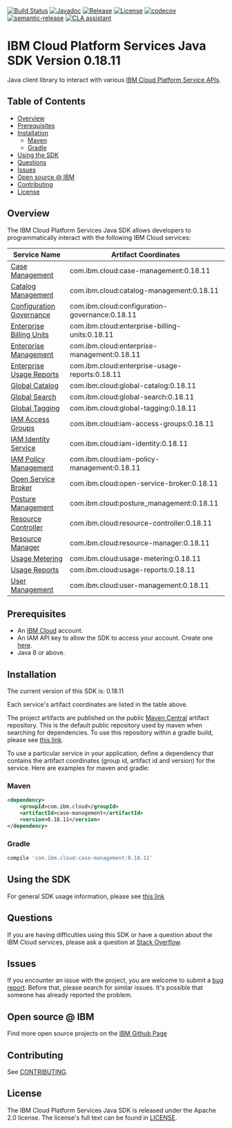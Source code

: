 [![Build Status](https://travis-ci.com/IBM/platform-services-java-sdk.svg?branch=main)](https://travis-ci.com/IBM/platform-services-java-sdk)
[![Javadoc](https://img.shields.io/static/v1?label=javadoc&message=latest&color=blue)](https://ibm.github.io/platform-services-java-sdk/docs/latest)
[![Release](https://img.shields.io/github/v/release/IBM/platform-services-java-sdk)](https://github.com/IBM/platform-services-java-sdk/releases/latest)
[![License](https://img.shields.io/badge/License-Apache%202.0-blue.svg)](https://opensource.org/licenses/Apache-2.0)
[![codecov](https://codecov.io/gh/IBM/platform-services-java-sdk/branch/main/graph/badge.svg)](https://codecov.io/gh/IBM/platform-services-java-sdk)
[![semantic-release](https://img.shields.io/badge/%20%20%F0%9F%93%A6%F0%9F%9A%80-semantic--release-e10079.svg)](https://github.com/semantic-release/semantic-release)
[![CLA assistant](https://cla-assistant.io/readme/badge/IBM/platform-services-java-sdk)](https://cla-assistant.io/IBM/platform-services-java-sdk)



# IBM Cloud Platform Services Java SDK Version 0.18.11

Java client library to interact with various 
[IBM Cloud Platform Service APIs](https://cloud.ibm.com/docs?tab=api-docs&category=platform_services).

## Table of Contents

<!--
  The TOC below is generated using the `markdown-toc` node package.

      https://github.com/jonschlinkert/markdown-toc

  You should regenerate the TOC after making changes to this file.

      npx markdown-toc --maxdepth 4 -i README.md
  -->

<!-- toc -->

- [Overview](#overview)
- [Prerequisites](#prerequisites)
- [Installation](#installation)
  * [Maven](#maven)
  * [Gradle](#gradle)
- [Using the SDK](#using-the-sdk)
- [Questions](#questions)
- [Issues](#issues)
- [Open source @ IBM](#open-source--ibm)
- [Contributing](#contributing)
- [License](#license)

<!-- tocstop -->

## Overview

The IBM Cloud Platform Services Java SDK allows developers to programmatically interact with the following IBM Cloud services:

Service Name | Artifact Coordinates
--- | --- 
[Case Management](https://cloud.ibm.com/apidocs/case-management) | com.ibm.cloud:case-management:0.18.11
[Catalog Management](https://cloud.ibm.com/apidocs/resource-catalog/private-catalog) | com.ibm.cloud:catalog-management:0.18.11
[Configuration Governance](https://cloud.ibm.com/apidocs/security-compliance/config) | com.ibm.cloud:configuration-governance:0.18.11
[Enterprise Billing Units](https://cloud.ibm.com/apidocs/enterprise-apis/billing-unit) | com.ibm.cloud:enterprise-billing-units:0.18.11
[Enterprise Management](https://cloud.ibm.com/apidocs/enterprise-apis/enterprise) | com.ibm.cloud:enterprise-management:0.18.11
[Enterprise Usage Reports](https://cloud.ibm.com/apidocs/enterprise-apis/resource-usage-reports) | com.ibm.cloud:enterprise-usage-reports:0.18.11
[Global Catalog](https://cloud.ibm.com/apidocs/resource-catalog/global-catalog) | com.ibm.cloud:global-catalog:0.18.11
[Global Search](https://cloud.ibm.com/apidocs/search) | com.ibm.cloud:global-search:0.18.11
[Global Tagging](https://cloud.ibm.com/apidocs/tagging) | com.ibm.cloud:global-tagging:0.18.11
[IAM Access Groups](https://cloud.ibm.com/apidocs/iam-access-groups) | com.ibm.cloud:iam-access-groups:0.18.11
[IAM Identity Service](https://cloud.ibm.com/apidocs/iam-identity-token-api) | com.ibm.cloud:iam-identity:0.18.11
[IAM Policy Management](https://cloud.ibm.com/apidocs/iam-policy-management) | com.ibm.cloud:iam-policy-management:0.18.11
[Open Service Broker](https://cloud.ibm.com/apidocs/resource-controller/ibm-cloud-osb-api) | com.ibm.cloud:open-service-broker:0.18.11
[Posture Management](https://cloud.ibm.com/apidocs/security-compliance/posture) | com.ibm.cloud:posture_management:0.18.11
[Resource Controller](https://cloud.ibm.com/apidocs/resource-controller/resource-controller) | com.ibm.cloud:resource-controller:0.18.11
[Resource Manager](https://cloud.ibm.com/apidocs/resource-controller/resource-manager) | com.ibm.cloud:resource-manager:0.18.11
[Usage Metering](https://cloud.ibm.com/apidocs/usage-metering) | com.ibm.cloud:usage-metering:0.18.11
[Usage Reports](https://cloud.ibm.com/apidocs/metering-reporting) | com.ibm.cloud:usage-reports:0.18.11
[User Management](https://cloud.ibm.com/apidocs/user-management) | com.ibm.cloud:user-management:0.18.11

## Prerequisites

[ibm-cloud-onboarding]: https://cloud.ibm.com/registration

* An [IBM Cloud][ibm-cloud-onboarding] account.
* An IAM API key to allow the SDK to access your account. Create one [here](https://cloud.ibm.com/iam/apikeys).
* Java 8 or above.

## Installation
The current version of this SDK is: 0.18.11

Each service's artifact coordinates are listed in the table above.

The project artifacts are published on the public [Maven Central](https://repo1.maven.org/maven2/)
artifact repository.  This is the default public repository used by maven when searching for dependencies.
To use this repository within a gradle build, please see
[this link](https://docs.gradle.org/current/userguide/declaring_repositories.html).

To use a particular service in your application, define a dependency that contains the
artifact coordinates (group id, artifact id and version) for the service.
Here are examples for maven and gradle:

### Maven

```xml
<dependency>
    <groupId>com.ibm.cloud</groupId>
    <artifactId>case-management</artifactId>
    <version>0.18.11</version>
</dependency>
```

### Gradle
```gradle
compile 'com.ibm.cloud:case-management:0.18.11'
```

## Using the SDK
For general SDK usage information, please see [this link](https://github.com/IBM/ibm-cloud-sdk-common/blob/main/README.md)

## Questions

If you are having difficulties using this SDK or have a question about the IBM Cloud services,
please ask a question at
[Stack Overflow](http://stackoverflow.com/questions/ask?tags=ibm-cloud).

## Issues
If you encounter an issue with the project, you are welcome to submit a
[bug report](https://github.com/IBM/platform-services-java-sdk/issues).
Before that, please search for similar issues. It's possible that someone has already reported the problem.

## Open source @ IBM
Find more open source projects on the [IBM Github Page](http://ibm.github.io/)

## Contributing
See [CONTRIBUTING](CONTRIBUTING.md).

## License

The IBM Cloud Platform Services Java SDK is released under the Apache 2.0 license.
The license's full text can be found in
[LICENSE](LICENSE).
